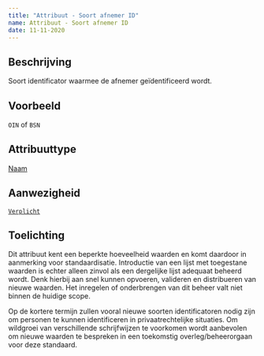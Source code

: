 ```yaml
---
title: "Attribuut - Soort afnemer ID"
name: Attribuut - Soort afnemer ID
date: 11-11-2020
---
```


## Beschrijving
Soort identificator waarmee de afnemer geïdentificeerd wordt.

## Voorbeeld
`OIN` of `BSN`

## Attribuuttype
[Naam](../attribuuttypen/Naam.md)

## Aanwezigheid
[`Verplicht`](../../gegevenswoordenboek/readme.md#bijzondere-meta-attributen)

## Toelichting
Dit attribuut kent een beperkte hoeveelheid waarden en komt daardoor in aanmerking voor standaardisatie. Introductie van een lijst met toegestane waarden is echter alleen zinvol als een dergelijke lijst adequaat beheerd wordt. Denk hierbij aan snel kunnen opvoeren, valideren en distribueren van nieuwe waarden. Het inregelen of onderbrengen van dit beheer valt niet binnen de huidige scope.

Op de kortere termijn zullen vooral nieuwe soorten identificatoren nodig zijn om personen te kunnen identificeren in privaatrechtelijke situaties. Om wildgroei van verschillende schrijfwijzen te voorkomen wordt aanbevolen om nieuwe waarden te bespreken in een toekomstig overleg/beheerorgaan voor deze standaard.

